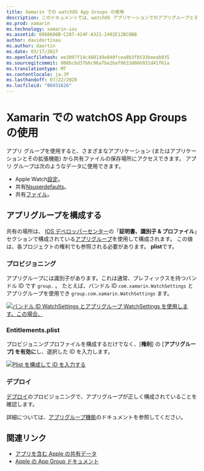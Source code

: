 ```yaml
---
title: Xamarin での watchOS App Groups の使用
description: このドキュメントでは、watchOS アプリケーションでのアプリグループとその使用について説明します。 アプリグループの構成方法、プロビジョニングの要件、権利の考慮事項、および展開について説明します。
ms.prod: xamarin
ms.technology: xamarin-ios
ms.assetid: 6968606B-C287-424F-A321-2492E12BC0BB
author: davidortinau
ms.author: daortin
ms.date: 03/17/2017
ms.openlocfilehash: ee3897f14c460149e840fcea8b3fb533beeab935
ms.sourcegitcommit: 008bcbd37b6c96a7be2baf0633d066931d41f61a
ms.translationtype: MT
ms.contentlocale: ja-JP
ms.lasthandoff: 07/22/2020
ms.locfileid: "86931626"
---
```

# <a name="working-with-watchos-app-groups-in-xamarin"></a>Xamarin での watchOS App Groups の使用

アプリ グループを使用すると、さまざまなアプリケーション (またはアプリケーションとその拡張機能) から共有ファイルの保存場所にアクセスできます。 アプリ グループは次のようなデータに使用できます。

- Apple Watch[設定](~/ios/watchos/app-fundamentals/settings.md)。
- 共有[Nsuserdefaults](~/ios/watchos/app-fundamentals/parent-app.md#nsuserdefaults)。
- 共有[ファイル](~/ios/watchos/app-fundamentals/parent-app.md#files)。

## <a name="configure-an-app-group"></a>アプリグループを構成する

共有の場所は、 [IOS デベロッパーセンター](https://developer.apple.com/devcenter/ios/)の「**証明書、識別子 & プロファイル**」セクションで構成されている[アプリグループ](https://developer.apple.com/library/ios/documentation/Miscellaneous/Reference/EntitlementKeyReference/Chapters/EnablingAppSandbox.html#//apple_ref/doc/uid/TP40011195-CH4-SW19)を使用して構成されます。 この値は、各プロジェクトの権利でも参照される必要があります。 **plist**です。

### <a name="provisioning"></a>プロビジョニング

アプリグループには識別子があります。これは通常、プレフィックスを持つバンドル ID です `group.` 。 たとえば、バンドル ID `com.xamarin.WatchSettings` とアプリグループを使用でき `group.com.xamarin.WatchSettings` ます。

[![バンドル ID WatchSettings とアプリグループ WatchSettings を使用します。この場合、](app-groups-images/app-group-sml.png)](app-groups-images/app-group.png#lightbox)

### <a name="entitlementsplist"></a>Entitlements.plist

プロビジョニングプロファイルを構成するだけでなく、[**権利**] の [**アプリグループ] を有効に**し、選択した ID を入力します。

[![Plist を構成して ID を入力する](app-groups-images/entitlements-sml.png)](app-groups-images/entitlements.png#lightbox)

### <a name="deployment"></a>デプロイ

[デプロイ](~/ios/watchos/deploy-test/index.md#App_Groups)のプロビジョニングで、アプリグループが正しく構成されていることを確認します。

詳細については、[アプリグループ機能](~/ios/deploy-test/provisioning/capabilities/app-groups-capabilities.md)のドキュメントを参照してください。

## <a name="related-links"></a>関連リンク

- [アプリを含む Apple の共有データ](https://developer.apple.com/library/ios/documentation/General/Conceptual/ExtensibilityPG/ExtensionScenarios.html)
- [Apple の App Group ドキュメント](https://developer.apple.com/library/ios/documentation/Miscellaneous/Reference/EntitlementKeyReference/Chapters/EnablingAppSandbox.html#//apple_ref/doc/uid/TP40011195-CH4-SW19)
